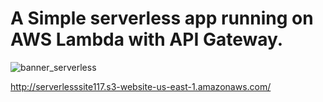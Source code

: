 # A Simple serverless app running on AWS Lambda with API Gateway.

![banner_serverless](https://s3.amazonaws.com/serverlesssite117/banner_serverless.png)

http://serverlesssite117.s3-website-us-east-1.amazonaws.com/